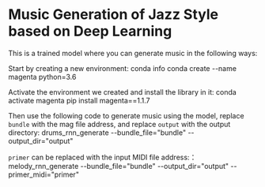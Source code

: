 # Music Generation of Jazz Style based on Deep Learning 
 This is a trained model where you can generate music in the following ways:

 Start by creating a new environment:
    conda info
    conda create --name magenta python=3.6

 Activate the environment we created and install the library in it:
    conda activate magenta
    pip install magenta==1.1.7

 Then use the following code to generate music using the model, replace `bundle` with the mag file address, and replace `output` with the output directory:
    drums_rnn_generate --bundle_file="bundle" --output_dir="output"

 `primer` can be replaced with the input MIDI file address:：
    melody_rnn_generate --bundle_file="bundle" --output_dir="output"  --primer_midi="primer"
